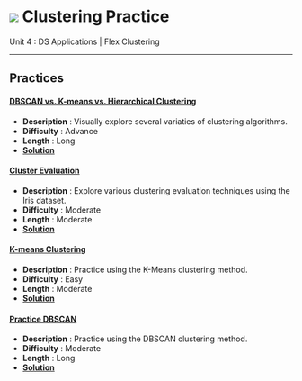 # ![](https://ga-dash.s3.amazonaws.com/production/assets/logo-9f88ae6c9c3871690e33280fcf557f33.png) Clustering Practice

Unit 4 : DS Applications | Flex Clustering

---

## Practices


#### [DBSCAN vs. K-means vs. Hierarchical Clustering](./DBSCAN_kmeans_and_hierarchical-lab.ipynb)
  - **Description** : Visually explore several variaties of clustering algorithms.
  - **Difficulty** : Advance
  - **Length** : Long
  - **[Solution](./solution-code/DBSCAN_kmeans_and_hierarchical-lab-solutions.ipynb)**
  
#### [Cluster Evaluation](./cluster_evaluation-lab.ipynb)
  - **Description** : Explore various clustering evaluation techniques using the Iris dataset.
  - **Difficulty** : Moderate
  - **Length** : Moderate
  - **[Solution](./solution-code/cluster_evaluation-lab-solutions.ipynb)**

#### [K-means Clustering](./kmeans_clustering-lab.ipynb)
  - **Description** : Practice using the K-Means clustering method.
  - **Difficulty** : Easy
  - **Length** : Moderate
  - **[Solution](./solution-code/kmeans_clustering-lab-solutions.ipynb)**

#### [Practice DBSCAN](./practice_dbscan-lab.ipynb)
  - **Description** : Practice using the DBSCAN clustering method.
  - **Difficulty** : Moderate
  - **Length** : Long
  - **[Solution](./solution-code/practice_dbscan-lab-solutions.ipynb)**
